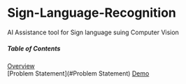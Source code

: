 # Sign-Language-Recognition
AI Assistance tool for Sign language suing Computer Vision
##### Table of Contents  
[Overview](#Overview)  
[Problem Statement](#Problem Statement) 
[Demo](#Demo) 
